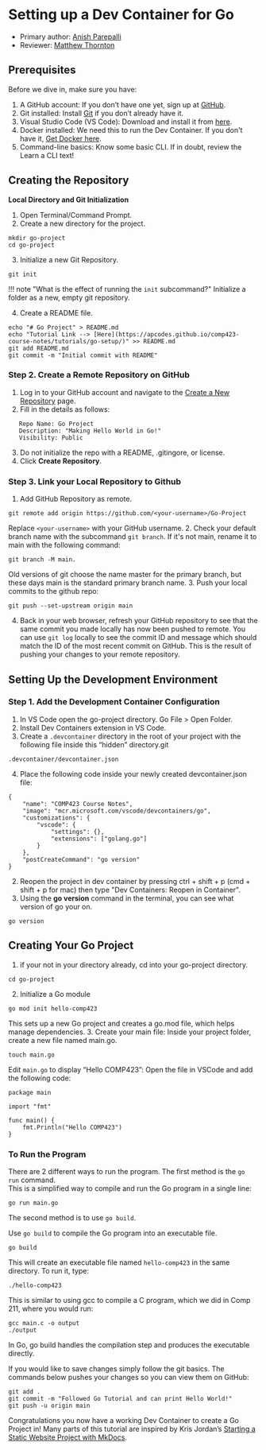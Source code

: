# Setting up a Dev Container for Go

* Primary author: [Anish Parepalli](https://github.com/apcodes)
* Reviewer: [Matthew Thornton](https://github.com/mthornton1133)

## Prerequisites
Before we dive in, make sure you have:

1. A GitHub account: If you don’t have one yet, sign up at [GitHub](https://github.com/).
2. Git installed: Install [Git](https://git-scm.com/book/en/v2/Getting-Started-Installing-Git) if you don’t already have it.
3. Visual Studio Code (VS Code): Download and install it from [here](https://code.visualstudio.com/).
4. Docker installed: We need this to run the Dev Container. If you don't have it, [Get Docker here](https://www.docker.com/products/docker-desktop).
5. Command-line basics: Know some basic CLI.  If in doubt, review the Learn a CLI text!


## Creating the Repository
**Local Directory and Git Initialization**  

1. Open Terminal/Command Prompt.  
2. Create a new directory for the project.
```
mkdir go-project
cd go-project
```
3. Initialize a new Git Repository. 
```
git init
```
!!! note "What is the effect of running the ```init``` subcommand?"
    Initialize a folder as a new, empty git repository. 

4. Create a README file. 
```
echo "# Go Project" > README.md
echo "Tutorial Link --> [Here](https://apcodes.github.io/comp423-course-notes/tutorials/go-setup/)" >> README.md
git add README.md
git commit -m "Initial commit with README"
``` 
### Step 2. Create a Remote Repository on GitHub
1. Log in to your GitHub account and navigate to the [Create a New Repository](https://github.com/new) page.
2. Fill in the details as follows:   
```
   Repo Name: Go Project   
   Description: "Making Hello World in Go!"  
   Visibility: Public 
```
3. Do not initialize the repo with a README, .gitingore, or license. 
4. Click **Create Repository**. 

### Step 3. Link your Local Repository to Github
1. Add GitHub Repository as remote.
```
git remote add origin https://github.com/<your-username>/Go-Project
```
Replace `<your-username>` with your GitHub username. 
2. Check your default branch name with the subcommand `git branch`. If it's not main, rename it to main with the following command: 
```
git branch -M main. 
```
Old versions of git choose the name master for the primary branch, but these days main is the standard primary branch name.
3. Push your local commits to the github repo:
```
git push --set-upstream origin main
```  
     
4. Back in your web browser, refresh your GitHub repository to see that the same commit you made locally has now been pushed to remote. You can use `git log` locally to see the commit ID and message which should match the ID of the most recent commit on GitHub. This is the result of pushing your changes to your remote repository.

 
## Setting Up the Development Environment

### Step 1. Add the Development Container Configuration
1. In VS Code open the go-project directory. Go  File > Open Folder.
2. Install Dev Containers extension in VS Code. 
3. Create a `.devcontainer` directory in the root of your project with the following file inside this “hidden” directory.git    
```
.devcontainer/devcontainer.json
```
4. Place the following code inside your newly created devcontainer.json file:
```
{
    "name": "COMP423 Course Notes",
    "image": "mcr.microsoft.com/vscode/devcontainers/go",
    "customizations": {
        "vscode": {
            "settings": {},
            "extensions": ["golang.go"]
        }
    },
    "postCreateCommand": "go version"
}
```   
2. Reopen the project in dev container by pressing ctrl + shift + p (cmd + shift + p for mac) then type "Dev Containers: Reopen in Container".   
3. Using the **go version** command in the terminal, you can see what version of go your on.
```
go version
```

## Creating Your Go Project
1. if your not in your directory already, cd into your go-project directory.
```
cd go-project
```
2. Initialize a Go module
```
go mod init hello-comp423
```
This sets up a new Go project and creates a go.mod file, which helps manage dependencies.
3. Create your main file: Inside your project folder, create a new file named main.go.
```
touch main.go
```
Edit `main.go` to display “Hello COMP423”: Open the file in VSCode and add the following code:
```
package main

import "fmt"

func main() {
    fmt.Println("Hello COMP423")
}
```

### To Run the Program
There are 2 different ways to run the program. The first method is the ```go run``` command.   
This is a simplified way to compile and run the Go program in a single line:
```
go run main.go
```

The second method is to use `go build`.   

Use `go build` to compile the Go program into an executable file.
```
go build
```
This will create an executable file named `hello-comp423` in the same directory. To run it, type:
```
./hello-comp423
```

This is similar to using gcc to compile a C program, which we did in Comp 211, where you would run:

```
gcc main.c -o output
./output
```
In Go, go build handles the compilation step and produces the executable directly.

If you would like to save changes simply follow the git basics. The commands below pushes your changes so you can view them on GitHub:
```
git add .
git commit -m "Followed Go Tutorial and can print Hello World!"
git push -u origin main
```
Congratulations you now have a working Dev Container to create a Go Project in!
Many parts of this tutorial are inspired by Kris Jordan’s [Starting a Static Website Project with MkDocs](https://comp423-25s.github.io/resources/MkDocs/tutorial/#what-is-a-development-dev-container).